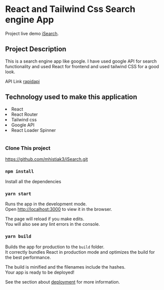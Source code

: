 # React and Tailwind Css Search engine App

Project live demo [iSearch](https://i-search.netlify.app/).

## Project Description

This is a search engine app like google. I have used google API for search functionality and used React for frontend and used tailwind CSS for a good look.

API Link [rapidapi](https://rapidapi.com/apigeek/api/google-search3/)

## Technology used to make this application

<li> React
<li> React Router
<li> Tailwind css
<li> Google API
<li> React Loader Spinner

</br>
</br>

### Clone This project
https://github.com/mhistiak3/iSearch.git

### `npm install`

Install all the dependencies


### `yarn start`

Runs the app in the development mode.\
Open [http://localhost:3000](http://localhost:3000) to view it in the browser.

The page will reload if you make edits.\
You will also see any lint errors in the console.


### `yarn build`

Builds the app for production to the `build` folder.\
It correctly bundles React in production mode and optimizes the build for the best performance.

The build is minified and the filenames include the hashes.\
Your app is ready to be deployed!

See the section about [deployment](https://facebook.github.io/create-react-app/docs/deployment) for more information.


